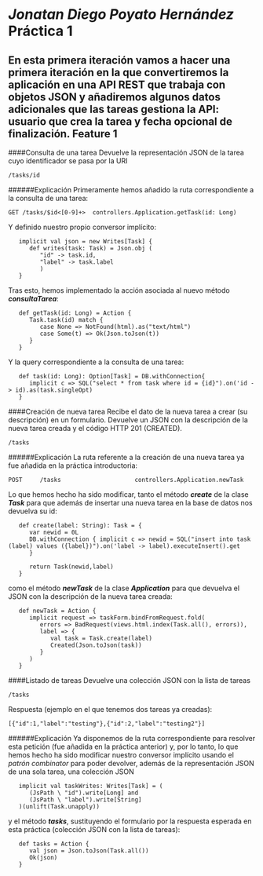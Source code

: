 _Jonatan Diego Poyato Hernández_
Práctica 1
=========

En esta primera iteración vamos a hacer una primera iteración en la que convertiremos la aplicación en una API REST que trabaja con objetos JSON y añadiremos algunos datos adicionales que las tareas gestiona la API: usuario que crea la tarea y fecha opcional de finalización.
Feature 1
----

####Consulta de una tarea
Devuelve la representación JSON de la tarea cuyo identificador se pasa por la URI
```
/tasks/id
```

######Explicación
Primeramente hemos añadido la ruta correspondiente a la consulta de una tarea:
```
GET /tasks/$id<[0-9]+>  controllers.Application.getTask(id: Long)
```
Y definido nuestro propio conversor implícito:
```
   implicit val json = new Writes[Task] {
      def writes(task: Task) = Json.obj (
         "id" -> task.id,
         "label" -> task.label
         )
   }
```
Tras esto, hemos implementado la acción asociada al nuevo método ***consultaTarea***:
```
   def getTask(id: Long) = Action {
      Task.task(id) match {
         case None => NotFound(html).as("text/html")
         case Some(t) => Ok(Json.toJson(t))
      }
   }
```
Y la query correspondiente a la consulta de una tarea:
```
   def task(id: Long): Option[Task] = DB.withConnection{
      implicit c => SQL("select * from task where id = {id}").on('id -> id).as(task.singleOpt)
   }
```

####Creación de nueva tarea
Recibe el dato de la nueva tarea a crear (su descripción) en un formulario. Devuelve un JSON con la descripción de la nueva tarea creada y el código HTTP 201 (CREATED).

```
/tasks
```

######Explicación
La ruta referente a la creación de una nueva tarea ya fue añadida en la práctica introductoria:
```
POST     /tasks                     controllers.Application.newTask
```
Lo que hemos hecho ha sido modificar, tanto el método ***create*** de la clase ***Task*** para que además de insertar una nueva tarea en la base de datos nos devuelva su id:
```
   def create(label: String): Task = {
      var newid = 0L
      DB.withConnection { implicit c => newid = SQL("insert into task (label) values ({label})").on('label -> label).executeInsert().get
      }
      
      return Task(newid,label)
   }
```
como el método ***newTask*** de la clase ***Application*** para que devuelva el JSON con la descripción de la nueva tarea creada:
```
   def newTask = Action { 
      implicit request => taskForm.bindFromRequest.fold(
         errors => BadRequest(views.html.index(Task.all(), errors)),
         label => {
            val task = Task.create(label)
            Created(Json.toJson(task))
         }
      )
   }
```

####Listado de tareas
Devuelve una colección JSON con la lista de tareas
```
/tasks
```
Respuesta (ejemplo en el que tenemos dos tareas ya creadas):
```
[{"id":1,"label":"testing"},{"id":2,"label":"testing2"}]
```

######Explicación
Ya disponemos de la ruta correspondiente para resolver esta petición (fue añadida en la práctica anterior) y, por lo tanto, lo que hemos hecho ha sido modificar nuestro conversor implícito usando el _patrón combinator_ para poder devolver, además de la representación JSON de una sola tarea, una colección JSON
```
   implicit val taskWrites: Writes[Task] = (
      (JsPath \ "id").write[Long] and
      (JsPath \ "label").write[String]
   )(unlift(Task.unapply))
```
y el método ***tasks***, sustituyendo el formulario por la respuesta esperada en esta práctica (colección JSON con la lista de tareas):
```
   def tasks = Action {
      val json = Json.toJson(Task.all())
      Ok(json)
   }
```